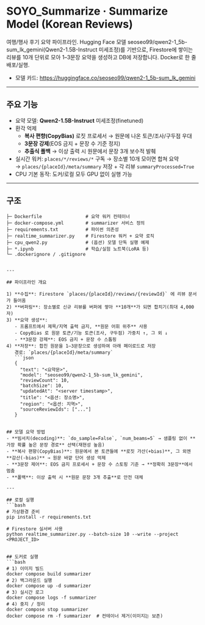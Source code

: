 # SOYO_Summarize · Summarize Model (Korean Reviews)

여행/행사 후기 요약 파이프라인.
Hugging Face 모델 seoseo99/qwen2-1_5b-sum_lk_gemini(Qwen2-1.5B-Instruct 미세조정)를 기반으로, Firestore에 쌓이는 리뷰를 10개 단위로 모아 1–3문장 요약을 생성하고 DB에 저장합니다. Docker로 한 줄 배포/실행.

- 모델 카드: https://huggingface.co/seoseo99/qwen2-1_5b-sum_lk_gemini

---

## 주요 기능
- 요약 모델: **Qwen2-1.5B-Instruct** 미세조정(finetuned)
- 환각 억제
  - **복사 편향(CopyBias)** 로짓 프로세서 → 원문에 나온 토큰/조사/구두점 우대
  - **3문장 강제**(EOS 금지 + 문장 수 기준 정지)
  - **추출식 폴백** → 이상 출력 시 원문에서 문장 3개 보수적 발췌
- 실시간 워커: `places/*/reviews/*` 구독 → 장소별 10개 모이면 합쳐 요약  
  → `places/{placeId}/meta/summary` 저장 + 각 리뷰 `summaryProcessed=True`
- CPU 기본 동작: 도커/로컬 모두 GPU 없이 실행 가능
---

## 구조
```text
├─ Dockerfile                # 요약 워커 컨테이너
├─ docker-compose.yml        # summarizer 서비스 정의
├─ requirements.txt          # 파이썬 의존성
├─ realtime_summarizer.py    # Firestore 워커 + 요약 로직
├─ cpu_qwen2.py              # (옵션) 모델 단독 실행 예제
├─ *.ipynb                   # 학습/실험 노트북(LoRA 등)
└─ .dockerignore / .gitignore


---

## 파이프라인 개요

1) **수집**: Firestore `places/{placeId}/reviews/{reviewId}` 에 리뷰 문서가 들어옴  
2) **버퍼링**: 장소별로 신규 리뷰를 버퍼에 쌓아 **10개**가 되면 합치기(최대 4,000자)  
3) **요약 생성**:
   - 프롬프트에서 제목/지역 출력 금지, **원문 어휘 위주** 사용
   - CopyBias 로 원문 토큰/기능 토큰(조사, 구두점) 가중치 ↑, 그 외 ↓  
   - **3문장 강제**: EOS 금지 + 문장 수 스톱핑
4) **저장**: 합친 원문을 1–3문장으로 생성하여 아래 페이로드로 저장  
   경로: `places/{placeId}/meta/summary`
   ```json
   {
     "text": "<요약문>",
     "model": "seoseo99/qwen2-1_5b-sum_lk_gemini",
     "reviewCount": 10,
     "batchSize": 10,
     "updatedAt": "<server timestamp>",
     "title": "<옵션: 장소명>",
     "region": "<옵션: 지역>",
     "sourceReviewIds": ["..."]
   }


## 모델 요약 방법
- **빔서치(decoding)**: `do_sample=False`, `num_beams=5` → 샘플링 없이 **가장 확률 높은 문장 경로** 선택(재현성 높음)
- **복사 편향(CopyBias)**: 원문에서 본 토큰들에 **로짓 가산(+bias)**, 그 외엔 **감산(-bias)** → 원문 바깥 단어 생성 억제
- **3문장 제어**: EOS 금지 프로세서 + 문장 수 스토핑 기준 → **정확히 3문장**에서 멈춤
- **폴백**: 이상 출력 시 **원문 문장 3개 추출**로 안전 대체

---

## 로컬 실행
```bash
# 가상환경 준비
pip install -r requirements.txt

# Firestore 실서버 사용
python realtime_summarizer.py --batch-size 10 --write --project <PROJECT_ID>


## 도커로 실행
```bash
# 1) 이미지 빌드
docker compose build summarizer
# 2) 백그라운드 실행
docker compose up -d summarizer
# 3) 실시간 로그
docker compose logs -f summarizer
# 4) 중지 / 정리
docker compose stop summarizer
docker compose rm -f summarizer  # 컨테이너 제거(이미지는 보존)

